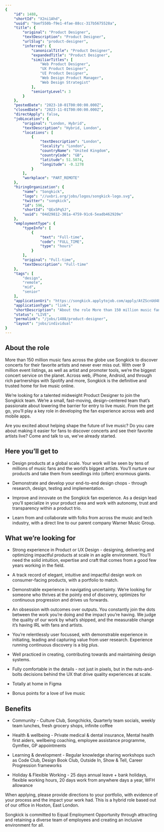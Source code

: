 ```yaml
---
{
	"id": 1488,
	"shortId": "X2ni1Ahd",
	"uuid": "9aef550b-f9e1-4fae-88cc-317b5675528a",
	"title": {
		"original": "Product Designer",
		"textDescription": "Product Designer",
		"urlSlug": "product-designer",
		"inferred": {
			"canonicalTitle": "Product Designer",
			"expandedTitle": "Product Designer",
			"similiarTitles": [
				"Web Product Designer",
				"UX Product Designer",
				"UI Product Designer",
				"Web Design Product Manager",
				"Web Design Strategist"
			],
			"seniortyLevel": 3
		}
	},
	"postedDate": "2023-10-01T00:00:00.000Z",
	"closedDate": "2023-11-01T00:00:00.000Z",
	"directApply": false,
	"jobLocation": {
		"original": "London, Hybrid",
		"textDescription": "Hybrid, London",
		"locations": [
			{
				"textDescription": "London",
				"locality": "London",
				"countryName": "United Kingdom",
				"countryCode": "GB",
				"latitude": 51.5074,
				"longitude": -0.1278
			}
		],
		"workplace": "PART_REMOTE"
	},
	"hiringOrganization": {
		"name": "Songkick",
		"logo": "//uxbri.org/jobs/logos/songkick-logo.svg",
		"twitter": "songkick",
		"id": 596,
		"shortId": "QEx5Pq5J",
		"uuid": "04d29812-301a-4759-91c6-5eadb462920e"
	},
	"employmentType": {
		"typeInfo": [
			{
				"text": "Full-time",
				"code": "FULL_TIME",
				"type": "hours"
			}
		],
		"original": "Full-time",
		"textDescription": "Full-time"
	},
	"tags": [
		"design",
		"remote",
		"mid",
		"senior"
	],
	"applicationUri": "https://songkick.applytojob.com/apply/AtZScnUd4E/Product-Designer",
	"applicationType": "link",
	"shortDescription": "About the role More than 150 million music fans across the globe use Songkick to discover concerts for their favorite artists and never ever miss out. With over 9 million event listings, as well as",
	"status": "LIVE",
	"permalink": "/jobs/1488/product-designer",
	"layout": "jobs/individual"
}
---
```

<h2>About the role</h2><p>More than 150 million music fans across the globe use Songkick to discover concerts for their favorite artists and never ever miss out. With over 9 million event listings, as well as artist and promoter tools, we’re the biggest concert service on the planet. Across web, iPhone, Android, and through rich partnerships with Spotify and more, Songkick is the definitive and trusted home for live music online.</p><p>We’re looking for a talented midweight Product Designer to join the Songkick team. We’re a small, fast-moving, design-centered team that’s passionate about lowering the barrier for entry to live music. From the get go, you’ll play a key role in developing the fan experience across web and mobile apps.</p><p>Are you excited about helping shape the future of live music? Do you care about making it easier for fans to discover concerts and see their favorite artists live? Come and talk to us, we've already started.</p><h2>Here you’ll get to</h2><ul><li><p>Design products at a global scale. Your work will be seen by tens of millions of music fans and the world’s biggest artists. You’ll nurture our products and take them from seedlings into (often) enormous giants.&nbsp;</p></li><li><p>Demonstrate and develop your end-to-end design chops - through research, design, testing and implementation.</p></li><li><p>Improve and innovate on the Songkick fan experience. As a design lead you’ll specialize in your product area and work with autonomy, trust and transparency within a product trio.</p></li><li><p>Learn from and collaborate with folks from across the music and tech industry, with a direct line to our parent company Warner Music Group.</p></li></ul><h2>What we’re looking for</h2><ul><li><p>Strong experience in Product or UX Design - designing, delivering and optimizing impactful products at scale in an agile environment. You’ll need the solid intuition, expertise and craft that comes from a good few years working in the field.</p></li><li><p>A track record of elegant, intuitive and impactful design work on consumer-facing products, with a portfolio to match.</p></li><li><p>Demonstrable experience in navigating uncertainty. We’re looking for someone who thrives at the pointy end of discovery, optimizes for continuous progression and drives us forwards.</p></li><li><p>An obsession with outcomes over outputs. You constantly join the dots between the work you’re doing and the impact you’re having. We judge the quality of our work by what’s shipped, and the measurable change it’s having IRL with fans and artists.&nbsp;</p></li><li><p>You’re relentlessly user focussed, with demonstrable experience in initiating, leading and capturing value from user research. Experience running continuous discovery is a big plus.&nbsp;</p></li><li><p>Well practiced in creating, contributing towards and maintaining design systems.</p></li><li><p>Fully comfortable in the details - not just in pixels, but in the nuts-and-bolts decisions behind the UX that drive quality experiences at scale.&nbsp;</p></li><li><p>Totally at home in Figma&nbsp;</p></li><li><p>Bonus points for a love of live music</p></li></ul><h2>Benefits</h2><ul><li><p>Community - Culture Club, Songchicks, Quarterly team socials, weekly team lunches, fresh grocery shops, infinite coffee</p></li><li><p>Health &amp; wellbeing - Private medical &amp; dental insurance, Mental health first aiders, wellbeing coaching, employee assistance programme, Gymflex, GP appointments</p></li><li><p>Learning &amp; development - Regular knowledge sharing workshops such as Code Club, Design Book Club, Outside In, Show &amp; Tell, Career Progression frameworks&nbsp;</p></li><li><p>Holiday &amp; Flexible Working - 25 days annual leave + bank holidays, flexible working hours, 20 days work from anywhere days a year, WFH allowance</p></li></ul><p>When applying, please provide directions to your portfolio, with evidence of your process and the impact your work had. This is a hybrid role based out of our office in Hoxton, East London.&nbsp;</p><p>Songkick is committed to Equal Employment Opportunity through attracting and retaining a diverse team of employees and creating an inclusive environment for all.</p><p>&nbsp;</p>
